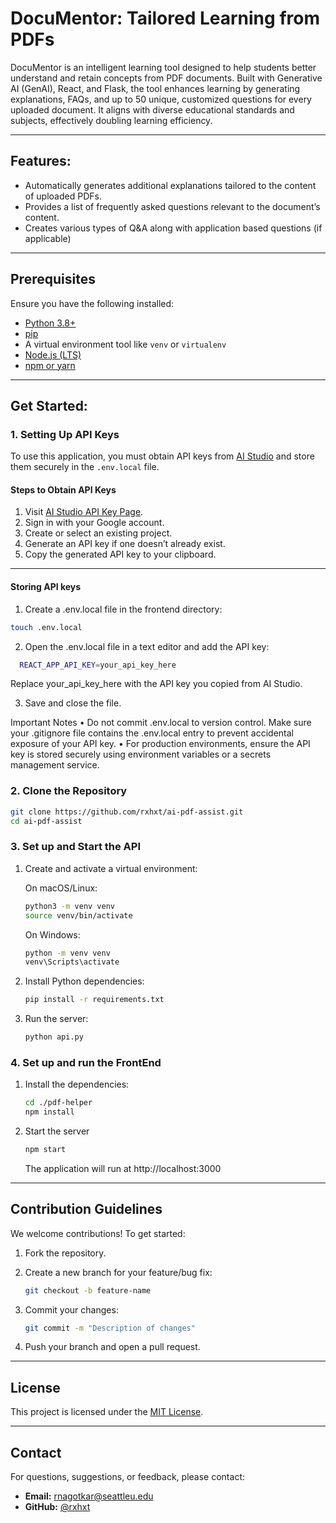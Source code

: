 # DocuMentor: Tailored Learning from PDFs 

DocuMentor is an intelligent learning tool designed to help students better understand and retain concepts from PDF documents. Built with Generative AI (GenAI), React, and Flask, the tool enhances learning by generating explanations, FAQs, and up to 50 unique, customized questions for every uploaded document. It aligns with diverse educational standards and subjects, effectively doubling learning efficiency.

---
## Features:
-  Automatically generates additional explanations tailored to the content of uploaded PDFs.
-  Provides a list of frequently asked questions relevant to the document’s content.
-  Creates various types of Q&A along with application based questions (if applicable)
---
## Prerequisites

Ensure you have the following installed:

-  [Python 3.8+](https://www.python.org/downloads/)
-  [pip](https://pip.pypa.io/en/stable/)
-  A virtual environment tool like `venv` or `virtualenv`
-  [Node.js (LTS)](https://nodejs.org/)
-  [npm or yarn](https://www.npmjs.com/)
---
## Get Started: 
### 1.  Setting Up API Keys

To use this application, you must obtain API keys from [AI Studio](https://aistudio.google.com/app/apikey) and store them securely in the `.env.local` file.
#### Steps to Obtain API Keys

1. Visit [AI Studio API Key Page](https://aistudio.google.com/app/apikey).
2. Sign in with your Google account.
3. Create or select an existing project.
4. Generate an API key if one doesn’t already exist.
5. Copy the generated API key to your clipboard.

---

#### Storing API keys
1. Create a .env.local file in the frontend directory:
  ```bash
  touch .env.local
  ```

2. Open the .env.local file in a text editor and add the API key:
  ```bash
    REACT_APP_API_KEY=your_api_key_here
  ```
Replace your_api_key_here with the API key you copied from AI Studio.

3.	Save and close the file.

Important Notes
	•	Do not commit .env.local to version control. Make sure your .gitignore file contains the .env.local entry to prevent accidental exposure of your API key.
	•	For production environments, ensure the API key is stored securely using environment variables or a secrets management service.

### 2. Clone the Repository
```bash
git clone https://github.com/rxhxt/ai-pdf-assist.git
cd ai-pdf-assist
```
### 3. Set up and Start the API

1. Create and activate a virtual environment:

   
   On macOS/Linux:
   ``` bash
   python3 -m venv venv
   source venv/bin/activate
   ```
   On Windows:
   ``` bash
   python -m venv venv
   venv\Scripts\activate
   ```
2. Install Python dependencies:
   ``` bash
   pip install -r requirements.txt
   ```
3. Run the server:
   ``` bash
   python api.py
   ```
### 4. Set up and run the FrontEnd
1. Install the dependencies:
   ``` bash
   cd ./pdf-helper
   npm install
   ```
2. Start the server
   ```bash
   npm start
   ```
   The application will run at http://localhost:3000

---
## Contribution Guidelines

We welcome contributions! To get started:
1.	Fork the repository.

2. Create a new branch for your feature/bug fix:
   ```bash
   git checkout -b feature-name
   ```

3. Commit your changes:

     ```bash
     git commit -m "Description of changes" 
     ```

4.	Push your branch and open a pull request.


---
## License

This project is licensed under the [MIT License](LICENSE).

---

## Contact

For questions, suggestions, or feedback, please contact:

- **Email:** [rnagotkar@seattleu.edu](mailto:rnagotkar@seattleu.edu)
- **GitHub:** [@rxhxt](https://github.com/rxhxt)
